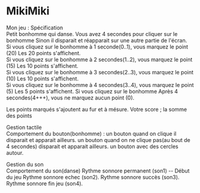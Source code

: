 MikiMiki
========

Mon jeu : Spécification  
Petit bonhomme qui danse. 
Vous avez 4 secondes pour cliquer sur le bonhomme Sinon il disparait et réapparait sur une autre partie de l'écran.  
Si vous cliquez sur le bonhomme à 1 seconde(0..1), vous marquez le point (20) Les 20 points s'affichent.  
Si vous cliquez sur le bonhomme à 2 secondes(1..2), vous marquez le point (15) Les 10 points s'affichent.  
Si vous cliquez sur le bonhomme à 3 secondes(2..3), vous marquez le point (10) Les 10 points s'affichent.  
Si vous cliquez sur le bonhomme à 4 secondes(3..4), vous marquez le point (5) Les 5 points s'affichent.
Si vous cliquez sur le bonhomme Après 4 secondes(4+++), vous ne marquez aucun point (0).

Les points marqués s'ajoutent au fur et à mésure. 
Votre score ; la somme des points  

Gestion tactile  
Comportement du bouton(bonhomme) : 
un bouton quand on clique il disparait et apparait ailleurs. 
un bouton quand on ne clique pas(au bout de 4 secondes) disparait et apparait ailleurs. 
un bouton avec des cercles autour.  

Gestion du son  
Comportement du son(danse)
Rythme sonnore permanent (son1) -- Début du jeu 
Rythme sonnore echec (son2). 
Rythme sonnore succès (son3). 
Rythme sonnore fin jeu (son4).
